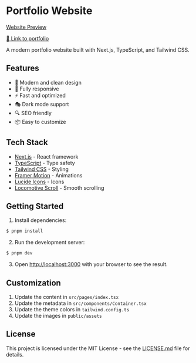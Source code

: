 # Portfolio Website

[Website Preview](https://github.com/rakesh11052005/portfolio/assets/77996774/b73b02d7-0657-41e3-9124-e6d04b17fe93)

[🔗 Link to portfolio](https://www.rakesh.codes)

A modern portfolio website built with Next.js, TypeScript, and Tailwind CSS.

## Features

- 🎨 Modern and clean design
- 📱 Fully responsive
- ⚡ Fast and optimized
- 🎭 Dark mode support
- 🔍 SEO friendly
- 📦 Easy to customize

## Tech Stack

- [Next.js](https://nextjs.org/) - React framework
- [TypeScript](https://www.typescriptlang.org/) - Type safety
- [Tailwind CSS](https://tailwindcss.com/) - Styling
- [Framer Motion](https://www.framer.com/motion/) - Animations
- [Lucide Icons](https://lucide.dev/) - Icons
- [Locomotive Scroll](https://locomotivemtl.github.io/locomotive-scroll/) - Smooth scrolling

## Getting Started

1. Install dependencies:

```bash
$ pnpm install
```

2. Run the development server:

```bash
$ pnpm dev
```

3. Open [http://localhost:3000](http://localhost:3000) with your browser to see the result.

## Customization

1. Update the content in `src/pages/index.tsx`
2. Update the metadata in `src/components/Container.tsx`
3. Update the theme colors in `tailwind.config.ts`
4. Update the images in `public/assets`

## License

This project is licensed under the MIT License - see the [LICENSE.md](LICENSE.md) file for details.
